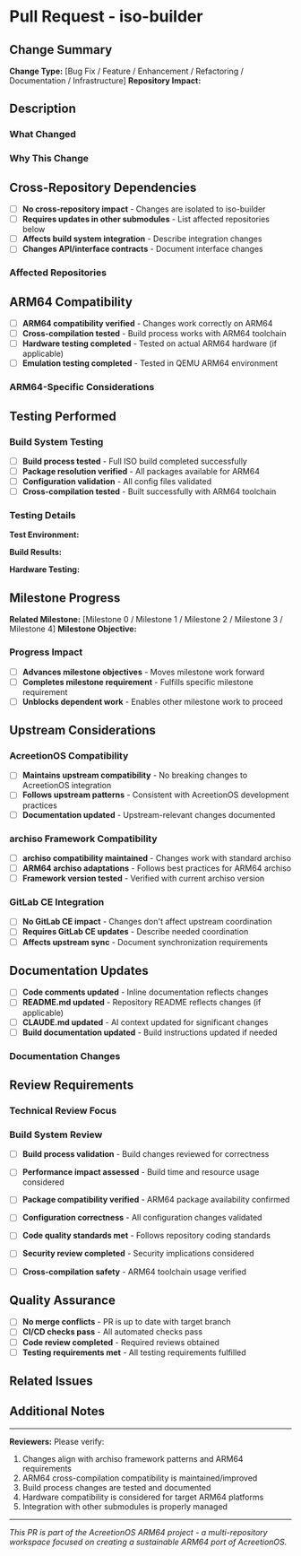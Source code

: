 # Pull Request - iso-builder

## Change Summary

<!-- Provide a clear, concise summary of the changes in this PR -->

**Change Type:** [Bug Fix / Feature / Enhancement / Refactoring / Documentation / Infrastructure]
**Repository Impact:** <!-- Describe how this affects the iso-builder submodule -->

## Description

<!-- Detailed description of the changes made -->

### What Changed
<!-- List the specific changes made -->

### Why This Change
<!-- Explain the motivation for this change -->

## Cross-Repository Dependencies

<!-- How does this change affect other submodules in the workspace? -->

- [ ] **No cross-repository impact** - Changes are isolated to iso-builder
- [ ] **Requires updates in other submodules** - List affected repositories below
- [ ] **Affects build system integration** - Describe integration changes
- [ ] **Changes API/interface contracts** - Document interface changes

### Affected Repositories
<!-- List other submodules that need updates or are affected -->

## ARM64 Compatibility

<!-- Verification of ARM64 support and compatibility -->

- [ ] **ARM64 compatibility verified** - Changes work correctly on ARM64
- [ ] **Cross-compilation tested** - Build process works with ARM64 toolchain
- [ ] **Hardware testing completed** - Tested on actual ARM64 hardware (if applicable)
- [ ] **Emulation testing completed** - Tested in QEMU ARM64 environment

### ARM64-Specific Considerations
<!-- Document any ARM64-specific aspects of this change -->

## Testing Performed

### Build System Testing
<!-- iso-builder-specific testing section -->

- [ ] **Build process tested** - Full ISO build completed successfully
- [ ] **Package resolution verified** - All packages available for ARM64
- [ ] **Configuration validation** - All config files validated
- [ ] **Cross-compilation tested** - Built successfully with ARM64 toolchain

### Testing Details
<!-- Provide details about testing performed -->

**Test Environment:**
<!-- Describe the testing environment used -->

**Build Results:**
<!-- ISO size, build time, package count, etc. -->

**Hardware Testing:**
<!-- Results from testing on ARM64 hardware -->

## Milestone Progress

**Related Milestone:** [Milestone 0 / Milestone 1 / Milestone 2 / Milestone 3 / Milestone 4]
**Milestone Objective:** <!-- How does this advance milestone objectives -->

### Progress Impact
<!-- Describe how this change impacts milestone completion -->

- [ ] **Advances milestone objectives** - Moves milestone work forward
- [ ] **Completes milestone requirement** - Fulfills specific milestone requirement
- [ ] **Unblocks dependent work** - Enables other milestone work to proceed

## Upstream Considerations

### AcreetionOS Compatibility
- [ ] **Maintains upstream compatibility** - No breaking changes to AcreetionOS integration
- [ ] **Follows upstream patterns** - Consistent with AcreetionOS development practices
- [ ] **Documentation updated** - Upstream-relevant changes documented

### archiso Framework Compatibility
<!-- Impact on archiso framework compatibility -->

- [ ] **archiso compatibility maintained** - Changes work with standard archiso
- [ ] **ARM64 archiso adaptations** - Follows best practices for ARM64 archiso
- [ ] **Framework version tested** - Verified with current archiso version

### GitLab CE Integration
<!-- Impact on GitLab CE mirroring and upstream coordination -->

- [ ] **No GitLab CE impact** - Changes don't affect upstream coordination
- [ ] **Requires GitLab CE updates** - Describe needed coordination
- [ ] **Affects upstream sync** - Document synchronization requirements

## Documentation Updates

<!-- Required documentation changes -->

- [ ] **Code comments updated** - Inline documentation reflects changes
- [ ] **README.md updated** - Repository README reflects changes (if applicable)
- [ ] **CLAUDE.md updated** - AI context updated for significant changes
- [ ] **Build documentation updated** - Build instructions updated if needed

### Documentation Changes
<!-- List specific documentation updates made -->

## Review Requirements

### Technical Review Focus
<!-- Areas that need special attention during review -->

### Build System Review
<!-- Build system-specific review requirements -->

- [ ] **Build process validation** - Build changes reviewed for correctness
- [ ] **Performance impact assessed** - Build time and resource usage considered
- [ ] **Package compatibility verified** - ARM64 package availability confirmed
- [ ] **Configuration correctness** - All configuration changes validated

- [ ] **Code quality standards met** - Follows repository coding standards
- [ ] **Security review completed** - Security implications considered
- [ ] **Cross-compilation safety** - ARM64 toolchain usage verified

## Quality Assurance

- [ ] **No merge conflicts** - PR is up to date with target branch
- [ ] **CI/CD checks pass** - All automated checks pass
- [ ] **Code review completed** - Required reviews obtained
- [ ] **Testing requirements met** - All testing requirements fulfilled

## Related Issues

<!-- Link related issues using keywords like "Closes #123", "Fixes #456", "Relates to #789" -->

## Additional Notes

<!-- Any additional context, concerns, or information for reviewers -->

---

**Reviewers:** Please verify:
1. Changes align with archiso framework patterns and ARM64 requirements
2. ARM64 cross-compilation compatibility is maintained/improved
3. Build process changes are tested and documented
4. Hardware compatibility is considered for target ARM64 platforms
5. Integration with other submodules is properly managed

<!--
iso-builder Specific Review Instructions:
- Verify all package lists are complete and ARM64-compatible
- Check bootloader configurations for ARM64 hardware support
- Ensure build scripts handle cross-compilation correctly
- Validate configuration files for syntax and completeness
- Consider impact on different ARM64 hardware platforms
-->

---

*This PR is part of the AcreetionOS ARM64 project - a multi-repository workspace focused on creating a sustainable ARM64 port of AcreetionOS.*